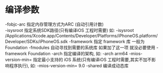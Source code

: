 # 编译参数

-fobjc-arc          指定内存管理方式为ARC (自动引用计数)  
-isysroot           指定系统SDK路径(只有编译iOS 工程时需要) 如: -isysroot /Applications/Xcode.app/Contents/Developer/Platforms/iPhoneOS.platform/Developer/SDKs/iPhoneOS.sdk
-framework          指定 framework 库 一般为 Foundation
-fmodules           自动寻找到需要的系统库 如果加了这一项 就没必要使用 -framework Foundation
-arch               指定编译的架构, 如: -arch arm64
-mios-version-min=  指定最小支持的 iOS 系统(只有编译iOS 工程时需要,其实不加不影响程序执行), 如: -mios-version-min= 9.0
-shared             编译成动态库

